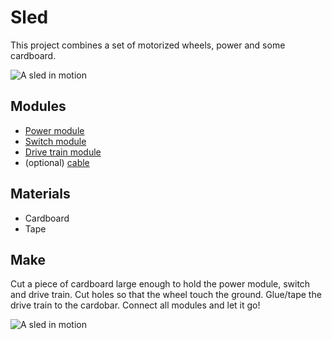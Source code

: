 # Sled

This project combines a set of motorized wheels, power and some cardboard.

![A sled in motion]({{site.baseurl}}/assets/sled.gif)

## Modules

* [Power module]({{site.baseurl}}/modules/power)
* [Switch module]({{site.baseurl}}/modules/input/switch)
* [Drive train module]({{site.baseurl}}/modules/output/drive-train)
* (optional) [cable]({{site.baseurl}}/modules/wire/cable)

## Materials

* Cardboard 
* Tape

## Make

Cut a piece of cardboard large enough to hold the power module, switch and drive train.
Cut holes so that the wheel touch the ground. Glue/tape the drive train to the cardobar.
Connect all modules and let it go!

![A sled in motion]({{site.baseurl}}/assets/sledswitch.gif)
